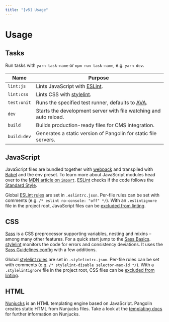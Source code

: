 ```yaml
---
title: "[v5] Usage"
---
```


# Usage


## Tasks

Run tasks with `yarn task-name` or `npm run task-name`, e.g. `yarn dev`.

| Name        | Purpose |
|-------------|---------|
| `lint:js`   | Lints JavaScript with [ESLint](https://eslint.org). |
| `lint:css`  | Lints CSS with [stylelint](https://stylelint.io). |
| `test:unit` | Runs the specified test runner, defaults to [AVA](https://ava.li). |
| `dev`       | Starts the development server with file watching and auto reload. |
| `build`     | Builds production-ready files for CMS integration. |
| `build:dev` | Generates a static version of Pangolin for static file servers. |

## JavaScript

JavaScript files are bundled together with [webpack](https://webpack.js.org/) and transpiled with [Babel](https://babeljs.io/) and the env preset. To learn more about JavaScript modules head over to the [MDN article on `import`](https://developer.mozilla.org/de/docs/Web/JavaScript/Reference/Statements/import). [ESLint](http://eslint.org) checks if the code follows the [Standard Style](https://standardjs.com/).

Global [ESLint rules](http://eslint.org/docs/rules/) are set in `.eslintrc.json`. Per-file rules can be set with comments (e.g. `/* eslint no-console: "off" */`). With an `.eslintignore` file in the project root, JavaScript files can be [excluded from linting](http://eslint.org/docs/user-guide/configuring#ignoring-files-and-directories).


## CSS

[Sass](http://sass-lang.com/) is a CSS preprocessor supporting variables, nesting and mixins – among many other features. For a quick start jump to the [Sass Basics](http://sass-lang.com/guide). [stylelint](http://stylelint.io/) monitors the code for errors and consistency deviations. It uses the [Sass Guidelines config](https://github.com/bjankord/stylelint-config-sass-guidelines) with a few additions.

Global [stylelint rules](http://stylelint.io/user-guide/rules/) are set in `.stylelintrc.json`. Per-file rules can be set with comments (e.g. `/* stylelint-disable selector-max-id */`). With a `.stylelintignore` file in the project root, CSS files can be [excluded from linting](http://stylelint.io/user-guide/configuration/#stylelintignore).


## HTML

[Nunjucks](https://mozilla.github.io/nunjucks/) is an HTML templating engine based on JavaScript. Pangolin creates static HTML from Nunjucks files. Take a look at the [templating docs](https://mozilla.github.io/nunjucks/templating.html) for further information on Nunjucks.
